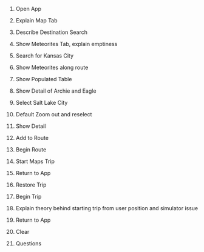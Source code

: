 1. Open App
 2. Explain Map Tab
 3. Describe Destination Search
 4. Show Meteorites Tab, explain emptiness

 5. Search for Kansas City
 6. Show Meteorites along route
 7. Show Populated Table
 8. Show Detail of Archie and Eagle
 9. Select Salt Lake City
 10. Default Zoom out and reselect
 11. Show Detail
 12. Add to Route
 13. Begin Route
 14. Start Maps Trip
 15. Return to App
 16. Restore Trip
 17. Begin Trip
 18. Explain theory behind starting trip from user position and simulator issue
 19. Return to App
 20. Clear
 21. Questions
